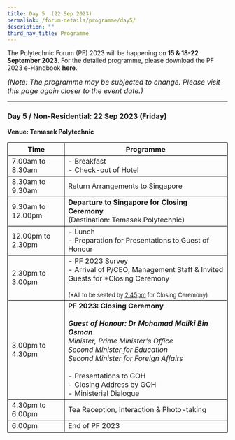 ```yaml
---
title: Day 5  (22 Sep 2023)
permalink: /forum-details/programme/day5/
description: ""
third_nav_title: Programme
---
```

The Polytechnic Forum (PF) 2023 will be happening on **15 &amp; 18-22 September 2023**. For the detailed programme, please download the&nbsp;PF 2023 e-Handbook **here**.

<font size="-0.5"><i>(Note: The programme may be subjected to change. Please visit this page again closer to the event date.)</i></font>
<hr>

### Day 5 / Non-Residential: 22 Sep 2023 (Friday)
<b>Venue: Temasek Polytechnic</b>


<style>
table, th, td {
  border:1px solid black;
}
</style>

<table style="width:100%">
  <tbody><tr>
    <th>Time</th>
    <th>Programme</th>
  </tr>
  <tr>
    <td>7.00am to 8.30am</td>
    <td>- Breakfast<br>- Check-out of Hotel</td>
  </tr>
  <tr>
    <td>8.30am to 9.30am</td>
		<td>Return Arrangements to Singapore</td>
  </tr>
		<tr>
			 <td>9.30am to 12.00pm</td>
			<td><b>Departure to Singapore for Closing Ceremony</b><br>(Destination: Temasek Polytechnic)</td>
  </tr>
		<tr>
			<td>12.00pm to 2.30pm</td>
			<td>- Lunch<br>- Preparation for Presentations to Guest of Honour</td>
  </tr>
		<tr>
			<td>2.30pm to 3.00pm</td>
    <td>- PF 2023 Survey<br>- Arrival of P/CEO, Management Staff &amp; Invited Guests for *Closing Ceremony<br><br><font size="-1">(*All to be seated by <u>2.45pm</u> for Closing Ceremony)</font></td>
  </tr>
  <tr>
		<td>3.00pm to 4.30pm</td>
  <td><b>PF 2023: Closing Ceremony</b><br><br><b><i>Guest of Honour: Dr Mohamad Maliki Bin Osman</i></b><br><i>Minister, Prime Minister's Office<br>Second Minister for Education<br>Second Minister for Foreign Affairs</i><br><br>- Presentations to GOH<br>- Closing Address by GOH<br>- Ministerial Dialogue</td>
  </tr>
		<tr>
		<td>4.30pm to 6.00pm</td>
    <td>Tea Reception, Interaction &amp; Photo-taking</td>
  </tr>
  <tr>
		<td>6.00pm</td>
    <td>End of PF 2023</td>
  </tr>
  <tr>
</tr></tbody></table>